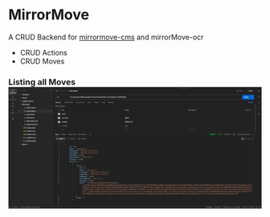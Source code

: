 # MirrorMove

A CRUD Backend for [mirrormove-cms](https://github.com/MuteBard/mirrormove-cms) and mirrorMove-ocr

* CRUD Actions
* CRUD Moves

### Listing all Moves![Listing all moves](pm-m-l.png)